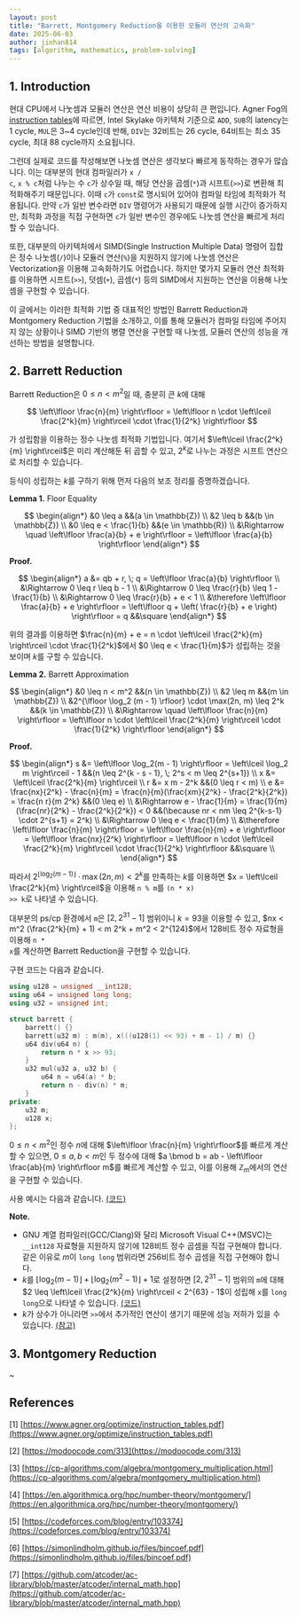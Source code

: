 ```yaml
---
layout: post
title: "Barrett, Montgomery Reduction을 이용한 모듈러 연산의 고속화"
date: 2025-06-03
author: jinhan814
tags: [algorithm, mathematics, problem-solving]
---
```


## 1. Introduction

현대 CPU에서 나눗셈과 모듈러 연산은 연산 비용이 상당히 큰 편입니다. Agner Fog의 [instruction tables](https://www.agner.org/optimize/instruction_tables.pdf)에 따르면, Intel Skylake 아키텍처 기준으로 `ADD`, `SUB`의 latency는 1 cycle, `MUL`은 3~4 cycle인데 반해, `DIV`는 32비트는 26 cycle, 64비트는 최소 35 cycle, 최대 88 cycle까지 소요됩니다.

그런데 실제로 코드를 작성해보면 나눗셈 연산은 생각보다 빠르게 동작하는 경우가 많습니다. 이는 대부분의 현대 컴파일러가 <code>x / c</code>, <code>x % c</code>처럼 나누는 수 <code>c</code>가 상수일 때, 해당 연산을 곱셈(<code>*</code>)과 시프트(<code>>></code>)로 변환해 최적화해주기 때문입니다. 이때 <code>c</code>가 <code>const</code>로 명시되어 있어야 컴파일 타임에 최적화가 적용됩니다. 만약 <code>c</code>가 일반 변수라면 `DIV` 명령어가 사용되기 때문에 실행 시간이 증가하지만, 최적화 과정을 직접 구현하면 <code>c</code>가 일반 변수인 경우에도 나눗셈 연산을 빠르게 처리할 수 있습니다.

또한, 대부분의 아키텍처에서 SIMD(Single Instruction Multiple Data) 명령어 집합은 정수 나눗셈(<code>/</code>)이나 모듈러 연산(<code>%</code>)을 지원하지 않기에 나눗셈 연산은 Vectorization을 이용해 고속화하기도 어렵습니다. 하지만 몇가지 모듈러 연산 최적화를 이용하면 시프트(<code>>></code>), 덧셈(<code>+</code>), 곱셈(<code>*</code>) 등의 SIMD에서 지원하는 연산을 이용해 나눗셈을 구현할 수 있습니다.

이 글에서는 이러한 최적화 기법 중 대표적인 방법인 Barrett Reduction과 Montgomery Reduction 기법을 소개하고, 이를 통해 모듈러가 컴파일 타임에 주어지지 않는 상황이나 SIMD 기반의 병렬 연산을 구현할 때 나눗셈, 모듈러 연산의 성능을 개선하는 방법을 설명합니다.

## 2. Barrett Reduction

Barrett Reduction은 $0 \leq n < m^2$일 때, 충분히 큰 $k$에 대해

$$
\left\lfloor \frac{n}{m} \right\rfloor = \left\lfloor n \cdot \left\lceil \frac{2^k}{m} \right\rceil \cdot \frac{1}{2^k} \right\rfloor
$$

가 성립함을 이용하는 정수 나눗셈 최적화 기법입니다. 여기서 $\left\lceil \frac{2^k}{m} \right\rceil$은 미리 계산해둔 뒤 곱할 수 있고, $2^k$로 나누는 과정은 시프트 연산으로 처리할 수 있습니다.

등식이 성립하는 $k$를 구하기 위해 먼저 다음의 보조 정리를 증명하겠습니다.

**Lemma 1.** Floor Equality

$$
\begin{align*}
&0 \leq a &&(a \in \mathbb{Z}) \\
&2 \leq b &&(b \in \mathbb{Z}) \\
&0 \leq e < \frac{1}{b} &&(e \in \mathbb{R}) \\
&\Rightarrow \quad \left\lfloor \frac{a}{b} + e \right\rfloor = \left\lfloor \frac{a}{b} \right\rfloor
\end{align*}
$$

**Proof.**

$$
\begin{align*}
a &= qb + r, \; q = \left\lfloor \frac{a}{b} \right\rfloor \\
  &\Rightarrow 0 \leq r \leq b - 1 \\
  &\Rightarrow 0 \leq \frac{r}{b} \leq 1 - \frac{1}{b} \\
  &\Rightarrow 0 \leq \frac{r}{b} + e < 1 \\
  &\therefore \left\lfloor \frac{a}{b} + e \right\rfloor = \left\lfloor q + \left( \frac{r}{b} + e \right) \right\rfloor = q &&\square
\end{align*}
$$

위의 결과를 이용하면 $\frac{n}{m} + e = n \cdot \left\lceil \frac{2^k}{m} \right\rceil \cdot \frac{1}{2^k}$에서 $0 \leq e < \frac{1}{m}$가 성립하는 것을 보이며 $k$를 구할 수 있습니다.

**Lemma 2.** Barrett Approximation

$$
\begin{align*}
&0 \leq n < m^2 &&(n \in \mathbb{Z}) \\
&2 \leq m       &&(m \in \mathbb{Z}) \\
&2^{\lfloor \log_2 (m - 1) \rfloor} \cdot \max(2n, m) \leq 2^k &&(k \in \mathbb{Z}) \\
&\Rightarrow \quad \left\lfloor \frac{n}{m} \right\rfloor = \left\lfloor n \cdot \left\lceil \frac{2^k}{m} \right\rceil \cdot \frac{1}{2^k} \right\rfloor
\end{align*}
$$

**Proof.**

$$
\begin{align*}
s &= \left\lfloor \log_2(m - 1) \right\rfloor = \left\lceil \log_2 m \right\rceil - 1 &&(n \leq 2^{k - s - 1}, \; 2^s < m \leq 2^{s+1}) \\
x &= \left\lceil \frac{2^k}{m} \right\rceil \\
r &= x m - 2^k &&(0 \leq r < m) \\
e &= \frac{nx}{2^k} - \frac{n}{m} = \frac{n}{m}(\frac{xm}{2^k} - \frac{2^k}{2^k}) = \frac{n r}{m 2^k} &&(0 \leq e) \\
  &\Rightarrow e - \frac{1}{m} = \frac{1}{m}(\frac{nr}{2^k} - \frac{2^k}{2^k}) < 0 &&(\because nr < nm \leq 2^{k-s-1} \cdot 2^{s+1} = 2^k) \\
  &\Rightarrow 0 \leq e < \frac{1}{m} \\
  &\therefore \left\lfloor \frac{n}{m} \right\rfloor = \left\lfloor \frac{n}{m} + e \right\rfloor = \left\lfloor \frac{nx}{2^k} \right\rfloor = \left\lfloor n \cdot \left\lceil \frac{2^k}{m} \right\rceil \cdot \frac{1}{2^k} \right\rfloor &&\square \\
\end{align*}
$$

따라서 $2^{\lfloor \log_2 (m - 1) \rfloor} \cdot \max(2n, m) < 2^k$를 만족하는 $k$를 이용하면 $x = \left\lceil \frac{2^k}{m} \right\rceil$을 이용해 <code>n % m</code>를 <code>(n * x) >> k</code>로 나타낼 수 있습니다.

대부분의 ps/cp 환경에서 <code>m</code>은 $[2, 2^{31} - 1]$ 범위이니 $k = 93$을 이용할 수 있고, $nx < m^2 (\frac{2^k}{m} + 1) < m 2^k + m^2 < 2^{124}$에서 128비트 정수 자료형을 이용해 <code>n * x</code>를 계산하면 Barrett Reduction을 구현할 수 있습니다.

구현 코드는 다음과 같습니다.

```cpp
using u128 = unsigned __int128;
using u64 = unsigned long long;
using u32 = unsigned int;

struct barrett {
	barrett() {}
	barrett(u32 m) : m(m), x(((u128(1) << 93) + m - 1) / m) {}
	u64 div(u64 n) {
		return n * x >> 93;
	}
	u32 mul(u32 a, u32 b) {
		u64 n = u64(a) * b;
		return n - div(n) * m;
	}
private:
	u32 m;
	u128 x;
};
```

$0 \leq n < m^2$인 정수 $n$에 대해 $\left\lfloor \frac{n}{m} \right\rfloor$를 빠르게 계산할 수 있으면, $0 \leq a, b < m$인 두 정수에 대해 $a \bmod b = ab - \left\lfloor \frac{ab}{m} \right\rfloor m$를 빠르게 계산할 수 있고, 이를 이용해 $\mathbb{Z}_m$에서의 연산을 구현할 수 있습니다.

사용 예시는 다음과 같습니다. [(코드)](http://boj.kr/233deb0addff442ebdd782ac500d9298)

**Note.**

- GNU 계열 컴파일러(GCC/Clang)와 달리 Microsoft Visual C++(MSVC)는 <code>__int128</code> 자료형을 지원하지 않기에 128비트 정수 곱셈을 직접 구현해야 합니다. 같은 이유로 $m$이 <code>long long</code> 범위라면 256비트 정수 곱셈을 직접 구현해야 합니다.
- $k$를 $\left\lfloor \log_2(m - 1) \right\rfloor + \left\lfloor \log_2(m^2 - 1) \right\rfloor + 1$로 설정하면 $[2, 2^{31} - 1]$ 범위의 <code>m</code>에 대해 $2 \leq \left\lceil \frac{2^k}{m} \right\rceil < 2^{63} - 1$이 성립해 <code>x</code>를 <code>long long</code>으로 나타낼 수 있습니다. [(코드)](http://boj.kr/44f6d12b75624a138d2ff6968c7dd2ff)
- $k$가 상수가 아니라면 <code>>></code>에서 추가적인 연산이 생기기 때문에 성능 저하가 있을 수 있습니다. [(참고)](https://godbolt.org/z/vjnnM1eoT)

## 3. Montgomery Reduction

~

## References

[1] [https://www.agner.org/optimize/instruction_tables.pdf](https://www.agner.org/optimize/instruction_tables.pdf)

[2] [https://modoocode.com/313](https://modoocode.com/313)

[3] [https://cp-algorithms.com/algebra/montgomery_multiplication.html](https://cp-algorithms.com/algebra/montgomery_multiplication.html)

[4] [https://en.algorithmica.org/hpc/number-theory/montgomery/](https://en.algorithmica.org/hpc/number-theory/montgomery/)

[5] [https://codeforces.com/blog/entry/103374](https://codeforces.com/blog/entry/103374)

[6] [https://simonlindholm.github.io/files/bincoef.pdf](https://simonlindholm.github.io/files/bincoef.pdf)

[7] [https://github.com/atcoder/ac-library/blob/master/atcoder/internal_math.hpp](https://github.com/atcoder/ac-library/blob/master/atcoder/internal_math.hpp)